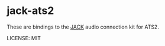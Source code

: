 # jack-ats2

These are bindings to the [JACK](https://jackaudio.org/) audio
connection kit for ATS2.

LICENSE: MIT
